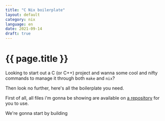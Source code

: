 ```yaml
---
title: "C Nix boilerplate"
layout: default
category: nix
language: en
date: 2021-09-14
draft: true
---
```


# {{ page.title }}

Looking to start out a C (or C++) project and wanna some cool and nifty commands to manage it through both `make` and `nix`?

Then look no further, here's all the boilerplate you need. 

First of all, all files i'm gonna be showing are available on [a repository](https://git.sr.ht/~misterio/c-nix-boilerplate) for you to use.

We're gonna start by building 
